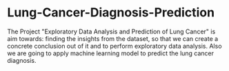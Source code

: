 # Lung-Cancer-Diagnosis-Prediction
The Project "Exploratory Data Analysis and Prediction of Lung Cancer" is aim towards: finding the insights from the dataset, so that we can create a concrete conclusion out of it and to perform exploratory data analysis. Also we are going to apply machine learning model to predict the lung cancer diagnosis. 
